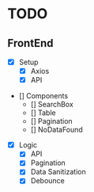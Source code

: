 # TODO

## FrontEnd

- [x] Setup
  - [x] Axios
  - [x] API
- [] Components
  - [] SearchBox
  - [] Table
  - [] Pagination
  - [] NoDataFound
- [X] Logic
  - [x] API
  - [X] Pagination
  - [X] Data Sanitization
  - [X] Debounce
